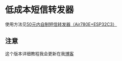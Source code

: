 # 低成本短信转发器

使用方法见[50元内自制短信转发器（Air780E+ESP32C3）](https://www.chenxublog.com/2022/10/28/19-9-sms-forwarding-air780e-esp32c3.html)

## 注意 

这个版本详细教程我会更新在我[博客](https://gmoe.cc)
